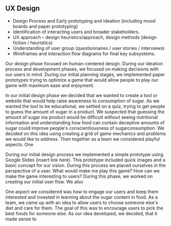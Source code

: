 ## UX Design

- Design Process and Early prototyping and ideation (including mood boards and paper prototyping)
- Identification of interacting users and broader stakeholders.
- UX approach – design heuristics/approach, design methods (design fiction / heuristics)
- Understanding of user group (questionnaires / user stories / interviews)  
- Wireframes and interaction flow diagrams for final key subsystems.

Our design phase focused on human-centered design. During our ideation process and development phases, we focused on making decisions with our users in mind. During our initial planning stages, we implemented paper prototypes trying to optimize a game that would allow people to play our game with maximum ease and enjoyment.

In our initial design phase we decided that we wanted to create a tool or website that would help raise awareness to consumption of sugar. As we wanted the tool to be educational, we settled on a quiz, trying to get people to guess the amount of sugar in a product. We suspected that guessing the amount of sugar ina product would be difficult without seeing nutritional information and understanding how food can contain deceptive amounts of sugar could improve people's conscientiousness of sugarconsumption. We decided on this idea using creating a grid of game mechanics and problems we would like to address. Then together as a team we considered playful aspects. One 

During our initial design process we implemented a simple prototype using Google Slides (insert link here). This prototype included quick images and a basic concept for our vision. During this process we placed ourselves in the perspective of a user. What would make me play this game? How can we make the game interesting to users? During this phase, we worked on creating our initial user flow. We also 

One aspect we considered was how to engage our users and keep them interested and invested in learning about the sugar content in food. As a team, we came up with an idea to allow users to choose someone else's diet and care for them. The goal of this was to encourage users to pick the best foods for someone else. As our idea developed, we decided, that it made sense to 
